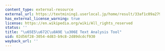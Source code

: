 ```yaml
---
content_type: external-resource
external_url: https://textmining1.userlocal.jp/home/result/33af1c09a27985dde1f2e424d2d16ada
has_external_license_warning: true
license: https://en.wikipedia.org/wiki/All_rights_reserved
status: ''
title: "\u65E5\u672C\u8A9E \u306E Text Analysis Tool"
uid: 02d56f28-3054-4d83-b9c8-2d89dcdcf930
wayback_url: ''
---
```

